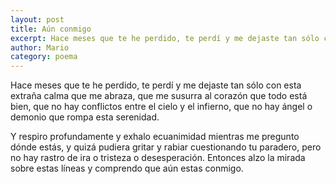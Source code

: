 ```yaml
---
layout: post
title: Aún conmigo
excerpt: Hace meses que te he perdido, te perdí y me dejaste tan sólo con esta extraña calma
author: Mario
category: poema
---
```


Hace meses que te he perdido, te perdí y me dejaste tan sólo con esta extraña calma que me abraza, que me susurra al corazón que todo está bien, que no hay conflictos entre el cielo y el infierno, que no hay ángel o demonio que rompa esta serenidad.  
    
   
Y respiro profundamente y exhalo ecuanimidad mientras me pregunto dónde estás, y quizá pudiera gritar y rabiar cuestionando tu paradero, pero no hay rastro de ira o tristeza o desesperación. Entonces alzo la mirada sobre estas líneas y comprendo que aún estas conmigo.
